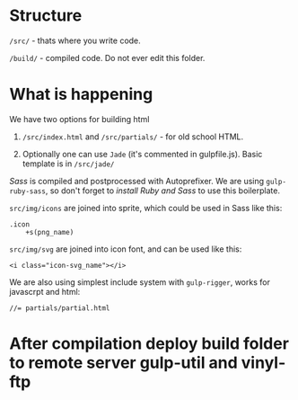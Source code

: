 
Structure
=============
`/src/` - thats where you write code.

`/build/` - compiled code. Do not ever edit this folder.

What is happening
=============
We have two options for building html
1) `/src/index.html` and `/src/partials/` - for old school HTML.

2) Optionally one can use `Jade` (it's commented in gulpfile.js). Basic template is in `/src/jade/`

_Sass_ is compiled and postprocessed with Autoprefixer. We are using `gulp-ruby-sass`, so don't forget to _install Ruby and Sass_ to use this boilerplate.

`src/img/icons` are joined into sprite, which could be used in Sass like this:
```
.icon
    +s(png_name)
```

`src/img/svg` are joined into icon font, and can be used like this:
```
<i class="icon-svg_name"></i>
```

We are also using simplest include system with `gulp-rigger`, works for javascrpt and html:
```
//= partials/partial.html
```

After compilation deploy build folder to remote server gulp-util and vinyl-ftp 
=============

